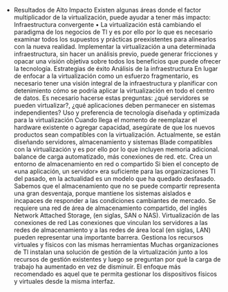 - Resultados de Alto Impacto
  Existen algunas áreas donde el factor multiplicador de la virtualización, puede ayudar a tener más impacto:
  Infraestructura convergente
  • La virtualización está cambiando el paradigma de los negocios de Tl y es por ello por lo que es
  necesario examinar todos los supuestos y prácticas preexistentes para alinearlos con la nueva realidad.
  Implementar la virtualización a una determinada infraestructura, sin hacer un análisis previo, puede
  generar fricciones y opacar una visión objetiva sobre todos los beneficios que puede ofrecer la
  tecnología.
  Estrategias de éxito
  Análisis de la infraestructura
  En lugar de enfocar a la virtualización como un esfuerzo fragmentario, es necesario tener una visión integral de la infraestructura y planificar con detenimiento cómo se podría aplicar la virtualización en todo el centro de datos.
  Es necesario hacerse estas preguntas: ¿qué servidores se pueden virtualizar?,
  ¿qué aplicaciones deben permanecer en sistemas independientes?
  Uso y preferencia de tecnología diseñada y optimizada para la virtualización
  Cuando llega el momento de reemplazar el hardware existente o agregar capacidad, asegúrate de que los nuevos productos sean compatibles con la
  virtualización. Actualmente, se están diseñando servidores, almacenamiento y sistemas Blade compatibles con la virtualización y es por ello por lo que incluyen memoria adicional. balance de carga automatizado, más conexiones de red. etc.
  Crea un entorno de almacenamiento en red o compartido
  Si bien el concepto de «una aplicación, un servidor» era suficiente para las organizaciones TI del pasado, en la actualidad es un modelo que ha quedado desfasado. Sabemos que el almacenamiento que no se puede compartir representa una gran desventaja, porque mantiene los sistemas aislados e incapaces de responder a las condiciones cambiantes de mercado. Se requiere una red de área de almacenamiento compartido, del inglés Network Attached Storage, (en siglas, SAN o NAS).
  Virtualización de las conexiones de red
  Las conexiones que vinculan los servidores a las redes de almacenamiento y a las redes de área local (en siglas, LAN) pueden representar una importante barrera.
  Gestiona los recursos virtuales y físicos con las mismas herramientas
  Muchas organizaciones de Tl instalan una solución de gestión de la virtualización junto a los recursos de gestión existentes y luego se preguntan por qué la carga de trabajo ha aumentado en vez de disminuir.
  El enfoque más recomendado es aquel que te permita gestionar los dispositivos físicos y virtuales desde la misma interfaz.